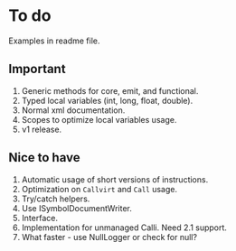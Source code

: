 # To do

Examples in readme file.

## Important

1. Generic methods for core, emit, and functional.
1. Typed local variables (int, long, float, double).
1. Normal xml documentation.
1. Scopes to optimize local variables usage.
1. v1 release.

## Nice to have

1. Automatic usage of short versions of instructions.
1. Optimization on `Callvirt` and `Call` usage.
1. Try/catch helpers.
1. Use ISymbolDocumentWriter.
1. Interface.
1. Implementation for unmanaged Calli. Need 2.1 support.
1. What faster - use NullLogger or check for null?